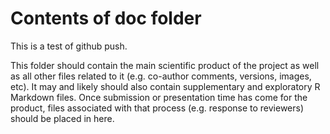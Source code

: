 # Contents of doc folder
This is a test of github push. 

This folder should contain the main scientific product of the project
as well as all other files related to it (e.g. co-author comments,
versions, images, etc). It may and likely should also contain
supplementary and exploratory R Markdown files. Once submission or
presentation time has come for the product, files associated with that
process (e.g. response to reviewers) should be placed in here.
